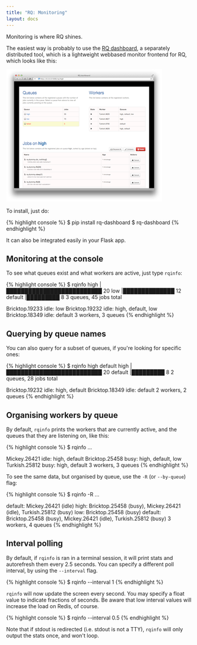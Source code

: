 ```yaml
---
title: "RQ: Monitoring"
layout: docs
---
```


Monitoring is where RQ shines.

The easiest way is probably to use the [RQ dashboard][dashboard], a separately
distributed tool, which is a lightweight webbased monitor frontend for RQ,
which looks like this:

[![RQ dashboard](/img/dashboard.png)][dashboard]

To install, just do:

{% highlight console %}
$ pip install rq-dashboard
$ rq-dashboard
{% endhighlight %}

It can also be integrated easily in your Flask app.


## Monitoring at the console

To see what queues exist and what workers are active, just type `rqinfo`:

{% highlight console %}
$ rqinfo
high       |██████████████████████████ 20
low        |██████████████ 12
default    |█████████ 8
3 queues, 45 jobs total

Bricktop.19233 idle: low
Bricktop.19232 idle: high, default, low
Bricktop.18349 idle: default
3 workers, 3 queues
{% endhighlight %}


## Querying by queue names

You can also query for a subset of queues, if you're looking for specific ones:

{% highlight console %}
$ rqinfo high default
high       |██████████████████████████ 20
default    |█████████ 8
2 queues, 28 jobs total

Bricktop.19232 idle: high, default
Bricktop.18349 idle: default
2 workers, 2 queues
{% endhighlight %}


## Organising workers by queue

By default, `rqinfo` prints the workers that are currently active, and the
queues that they are listening on, like this:

{% highlight console %}
$ rqinfo
...

Mickey.26421 idle: high, default
Bricktop.25458 busy: high, default, low
Turkish.25812 busy: high, default
3 workers, 3 queues
{% endhighlight %}

To see the same data, but organised by queue, use the `-R` (or `--by-queue`)
flag:

{% highlight console %}
$ rqinfo -R
...

default: Mickey.26421 (idle)
high:    Bricktop.25458 (busy), Mickey.26421 (idle), Turkish.25812 (busy)
low:     Bricktop.25458 (busy)
default: Bricktop.25458 (busy), Mickey.26421 (idle), Turkish.25812 (busy)
3 workers, 4 queues
{% endhighlight %}


## Interval polling

By default, if `rqinfo` is ran in a terminal session, it will print stats and
autorefresh them every 2.5 seconds.  You can specify a different poll interval,
by using the `--interval` flag.

{% highlight console %}
$ rqinfo --interval 1
{% endhighlight %}

`rqinfo` will now update the screen every second.  You may specify a float
value to indicate fractions of seconds.  Be aware that low interval values will
increase the load on Redis, of course.

{% highlight console %}
$ rqinfo --interval 0.5
{% endhighlight %}

Note that if stdout is redirected (i.e. stdout is not a TTY), `rqinfo` will
only output the stats once, and won't loop.

[dashboard]: https://github.com/nvie/rq-dashboard
